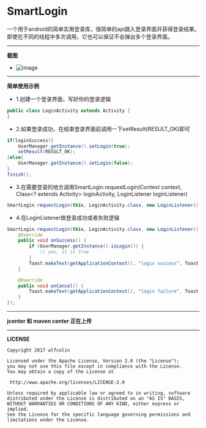 # SmartLogin

一个用于android的简单实用登录库，很简单的api跳入登录界面并获得登录结果。即使在不同的线程中多次调用，它也可以保证不会弹出多个登录界面。


----------------------------------------------------------------------
**截图**
* ![image](https://github.com/wlfcolin/SmartLogin/blob/master/capture/capture.gif)


----------------------------------------------------------------------
**简单使用示例**


* 1.创建一个登录界面，写好你的登录逻辑
``` java
public class LoginActivity extends Activity {
}
```

* 2.如果登录成功，在结束登录界面前调用一下setResult(RESULT_OK)即可
``` java
if(loginSuccess){
    UserManager.getInstance().setLogin(true);
    setResult(RESULT_OK);
}else{
    UserManager.getInstance().setLogin(false);
}
finish();
```


* 3.在需要登录的地方调用SmartLogin.requestLogin(Context context, Class<? extends Activity> loginActivity, LoginListener
                             loginListener)
``` java
SmartLogin.requestLogin(this, LoginActivity.class, new LoginListener() {...});
```


* 4.在LoginListener做登录成功或者失败逻辑
``` java
SmartLogin.requestLogin(this, LoginActivity.class, new LoginListener() {
    @Override
    public void onSuccess() {
        if (UserManager.getInstance().isLogin()) {
            // yes, it is true
        }
        Toast.makeText(getApplicationContext(), "login success", Toast.LENGTH_SHORT).show();
    }

    @Override
    public void onCancel() {
        Toast.makeText(getApplicationContext(), "login failure", Toast.LENGTH_SHORT).show();
    }
});
```

----------------------------------------------------------------------
**jcenter 和 maven center 正在上传**


----------------------------------------------------------------------
**LICENSE**
```
Copyright 2017 wlfcolin

Licensed under the Apache License, Version 2.0 (the "License");
you may not use this file except in compliance with the License.
You may obtain a copy of the License at

 http://www.apache.org/licenses/LICENSE-2.0

Unless required by applicable law or agreed to in writing, software
distributed under the License is distributed on an "AS IS" BASIS,
WITHOUT WARRANTIES OR CONDITIONS OF ANY KIND, either express or implied.
See the License for the specific language governing permissions and
limitations under the License.
```